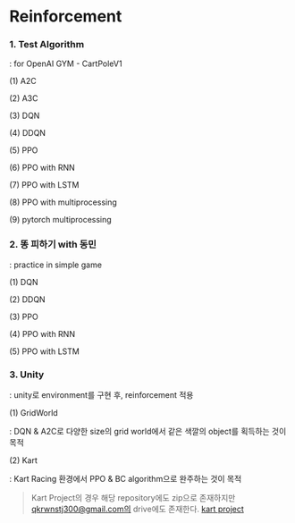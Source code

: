 # Reinforcement

### 1. Test Algorithm 
 : for OpenAI GYM - CartPoleV1
 
 (1) A2C
 
 (2) A3C
 
 (3) DQN
 
 (4) DDQN
 
 (5) PPO
 
 (6) PPO with RNN
 
 (7) PPO with LSTM
 
 (8) PPO with multiprocessing
 
 (9) pytorch multiprocessing
 
 
 ### 2. 똥 피하기 with 동민
  : practice in simple game
  
  (1) DQN
  
  (2) DDQN
  
  (3) PPO
  
  (4) PPO with RNN
  
  (5) PPO with LSTM
  

  ### 3. Unity
   : unity로 environment를 구현 후, reinforcement 적용

   
   (1) GridWorld
   
   : DQN & A2C로 다양한 size의 grid world에서 같은 색깔의 object를 획득하는 것이 목적
   
   
   (2) Kart
   
   : Kart Racing 환경에서 PPO & BC algorithm으로 완주하는 것이 목적

   > Kart Project의 경우 해당 repository에도 zip으로 존재하지만 qkrwnstj300@gmail.com의 drive에도 존재한다. 
   <a href="https://drive.google.com/file/d/1VscbUF7Zi6l_9eo40v6Zf4y-fv1RpslG/view?usp=drive_link"/>kart project</a>
   
  
  
  
